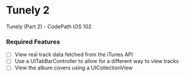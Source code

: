 # Tunely 2
 Tunely (Part 2) - CodePath iOS 102

### Required Features
- [ ] View real track data fetched from the iTunes API
- [ ] Use a UITabBarController to allow for a different way to view tracks
- [ ] View the album covers using a UICollectionView
